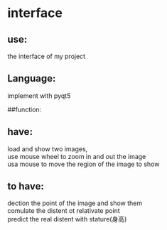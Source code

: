 # interface

## use:  
the interface of my project

## Language:
implement with pyqt5

##function:
## have:
load and show two images,  
use mouse wheel to zoom in and out the image   
usa mouse to move the region of the image to show    
 
## to have:  
dection the point of the image and show them   
comulate the distent ot relativate point   
predict the real distent with stature(身高)  

